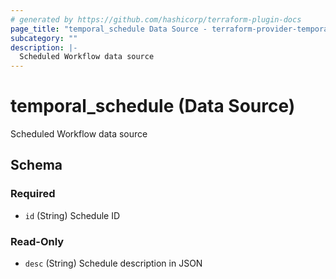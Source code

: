 ```yaml
---
# generated by https://github.com/hashicorp/terraform-plugin-docs
page_title: "temporal_schedule Data Source - terraform-provider-temporal"
subcategory: ""
description: |-
  Scheduled Workflow data source
---
```


# temporal_schedule (Data Source)

Scheduled Workflow data source



<!-- schema generated by tfplugindocs -->
## Schema

### Required

- `id` (String) Schedule ID

### Read-Only

- `desc` (String) Schedule description in JSON


